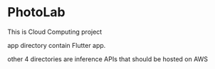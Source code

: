 # PhotoLab
This is Cloud Computing project

app directory contain Flutter app.

other 4 directories are inference APIs that should be hosted on AWS
